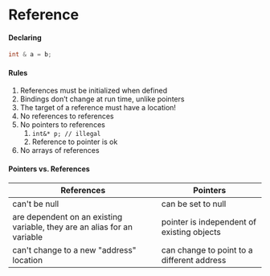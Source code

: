 # Reference

#### Declaring

```cpp
int & a = b;
```

#### Rules

1. References must be initialized when defined
2. Bindings don’t change at run time, unlike pointers
3. The target of a reference must have a location!
4. No references to references
5. No pointers to references
   1. `int&* p; // illegal`
   2. Reference to pointer is ok
6. No arrays of references

#### Pointers vs. References

| References                                                   | Pointers                                   |
| ------------------------------------------------------------ | ------------------------------------------ |
| can't be null                                                | can be set to null                         |
| are dependent on an existing variable, they are an alias for an variable | pointer is independent of existing objects |
| can't change to a new "address" location                     | can change to point to a different address |

